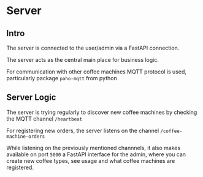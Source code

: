 # Server

## Intro

The server is connected to the user/admin via a FastAPI connection.

The server acts as the central main place for business logic.

For communication with other coffee machines MQTT protocol is used, particularly package `paho-mqtt` from python

## Server Logic

The server is trying regularly to discover new coffee machines by checking the MQTT channel `/heartbeat`

For registering new orders, the server listens on the channel `/coffee-machine-orders`

While listening on the previously mentioned channnels, it also makes available on port `5000` a FastAPI interface for the admin, where you can create new coffee types, see usage and what coffee machines are registered.
